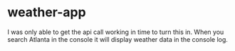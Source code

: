 # weather-app

I was only able to get the api call working in time to turn this in. When you search Atlanta in the console it will display weather data in the console log.
